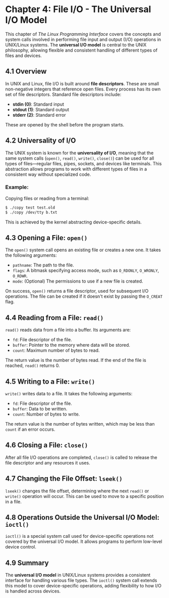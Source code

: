 
# Chapter 4: File I/O - The Universal I/O Model

This chapter of *The Linux Programming Interface* covers the concepts and system calls involved in performing file input and output (I/O) operations in UNIX/Linux systems. The **universal I/O model** is central to the UNIX philosophy, allowing flexible and consistent handling of different types of files and devices.

## 4.1 Overview
In UNIX and Linux, file I/O is built around **file descriptors**. These are small non-negative integers that reference open files. Every process has its own set of file descriptors. Standard file descriptors include:
- **stdin (0)**: Standard input
- **stdout (1)**: Standard output
- **stderr (2)**: Standard error

These are opened by the shell before the program starts.

## 4.2 Universality of I/O
The UNIX system is known for the **universality of I/O**, meaning that the same system calls (`open()`, `read()`, `write()`, `close()`) can be used for all types of files—regular files, pipes, sockets, and devices like terminals. This abstraction allows programs to work with different types of files in a consistent way without specialized code.

### Example: 
Copying files or reading from a terminal:

```bash
$ ./copy test test.old
$ ./copy /dev/tty b.txt
```

This is achieved by the kernel abstracting device-specific details.

## 4.3 Opening a File: `open()`
The `open()` system call opens an existing file or creates a new one. It takes the following arguments:
- `pathname`: The path to the file.
- `flags`: A bitmask specifying access mode, such as `O_RDONLY`, `O_WRONLY`, `O_RDWR`.
- `mode`: (Optional) The permissions to use if a new file is created.

On success, `open()` returns a file descriptor, used for subsequent I/O operations. The file can be created if it doesn't exist by passing the `O_CREAT` flag.

## 4.4 Reading from a File: `read()`
`read()` reads data from a file into a buffer. Its arguments are:
- `fd`: File descriptor of the file.
- `buffer`: Pointer to the memory where data will be stored.
- `count`: Maximum number of bytes to read.

The return value is the number of bytes read. If the end of the file is reached, `read()` returns 0.

## 4.5 Writing to a File: `write()`
`write()` writes data to a file. It takes the following arguments:
- `fd`: File descriptor of the file.
- `buffer`: Data to be written.
- `count`: Number of bytes to write.

The return value is the number of bytes written, which may be less than `count` if an error occurs.

## 4.6 Closing a File: `close()`
After all file I/O operations are completed, `close()` is called to release the file descriptor and any resources it uses.

## 4.7 Changing the File Offset: `lseek()`
`lseek()` changes the file offset, determining where the next `read()` or `write()` operation will occur. This can be used to move to a specific position in a file.

## 4.8 Operations Outside the Universal I/O Model: `ioctl()`
`ioctl()` is a special system call used for device-specific operations not covered by the universal I/O model. It allows programs to perform low-level device control.

## 4.9 Summary
The **universal I/O model** in UNIX/Linux systems provides a consistent interface for handling various file types. The `ioctl()` system call extends this model to cover device-specific operations, adding flexibility to how I/O is handled across devices.

